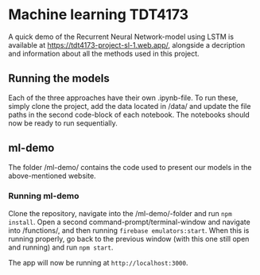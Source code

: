 # Machine learning TDT4173
A quick demo of the Recurrent Neural Network-model using LSTM is available at https://tdt4173-project-sl-1.web.app/, alongside a decription and information about all the methods used in this project. 

## Running the models
Each of the three approaches have their own .ipynb-file. To run these, simply clone the project, add the data located in /data/ and update the file paths in the second code-block of each notebook. The notebooks should now be ready to run sequentially. 

## ml-demo
The folder /ml-demo/ contains the code used to present our models in the above-mentioned website.

### Running ml-demo
Clone the repository, navigate into the /ml-demo/-folder and run `npm install`. Open a second command-prompt/terminal-window and navigate into /functions/, and then running `firebase emulators:start`. When this is running properly, go back to the previous window (with this one still open and running) and run `npm start`. 

The app will now be running at `http://localhost:3000`.
